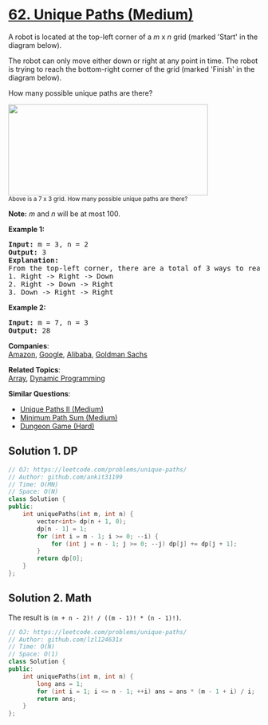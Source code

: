 # [62. Unique Paths (Medium)](https://leetcode.com/problems/unique-paths/)

<p>A robot is located at the top-left corner of a <em>m</em> x <em>n</em> grid (marked 'Start' in the diagram below).</p>

<p>The robot can only move either down or right at any point in time. The robot is trying to reach the bottom-right corner of the grid (marked 'Finish' in the diagram below).</p>

<p>How many possible unique paths are there?</p>

<p><img src="https://assets.leetcode.com/uploads/2018/10/22/robot_maze.png" style="width: 400px; height: 183px;"><br>
<small>Above is a 7 x 3 grid. How many possible unique paths are there?</small></p>

<p><strong>Note:</strong> <em>m</em> and <em>n</em> will be at most 100.</p>

<p><strong>Example 1:</strong></p>

<pre><strong>Input:</strong> m = 3, n = 2
<strong>Output:</strong> 3
<strong>Explanation:</strong>
From the top-left corner, there are a total of 3 ways to reach the bottom-right corner:
1. Right -&gt; Right -&gt; Down
2. Right -&gt; Down -&gt; Right
3. Down -&gt; Right -&gt; Right
</pre>

<p><strong>Example 2:</strong></p>

<pre><strong>Input:</strong> m = 7, n = 3
<strong>Output:</strong> 28</pre>


**Companies**:  
[Amazon](https://leetcode.com/company/amazon), [Google](https://leetcode.com/company/google), [Alibaba](https://leetcode.com/company/alibaba), [Goldman Sachs](https://leetcode.com/company/goldman-sachs)

**Related Topics**:  
[Array](https://leetcode.com/tag/array/), [Dynamic Programming](https://leetcode.com/tag/dynamic-programming/)

**Similar Questions**:
* [Unique Paths II (Medium)](https://leetcode.com/problems/unique-paths-ii/)
* [Minimum Path Sum (Medium)](https://leetcode.com/problems/minimum-path-sum/)
* [Dungeon Game (Hard)](https://leetcode.com/problems/dungeon-game/)

## Solution 1. DP

```cpp
// OJ: https://leetcode.com/problems/unique-paths/
// Author: github.com/ankit31199
// Time: O(MN)
// Space: O(N)
class Solution {
public:
    int uniquePaths(int m, int n) {
        vector<int> dp(n + 1, 0);
        dp[n - 1] = 1;
        for (int i = m - 1; i >= 0; --i) {
            for (int j = n - 1; j >= 0; --j) dp[j] += dp[j + 1];
        }
        return dp[0];
    }
};
```

## Solution 2. Math

The result is `(m + n - 2)! / ((m - 1)! * (n - 1)!)`.

```cpp
// OJ: https://leetcode.com/problems/unique-paths/
// Author: github.com/lzl124631x
// Time: O(N)
// Space: O(1)
class Solution {
public:
    int uniquePaths(int m, int n) {
        long ans = 1;
        for (int i = 1; i <= n - 1; ++i) ans = ans * (m - 1 + i) / i;
        return ans;
    }
};
```
